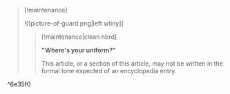 > [!maintenance] 
> 
> ![[picture-of-guard.png|left wtiny]]
> 
> > [!maintenance|clean nbrd]
> > 
> > **"Where's your uniform?"**
> >
> > This article, or a section of this article, may not be written in the formal tone expected of an encyclopedia entry.

^6e35f0
